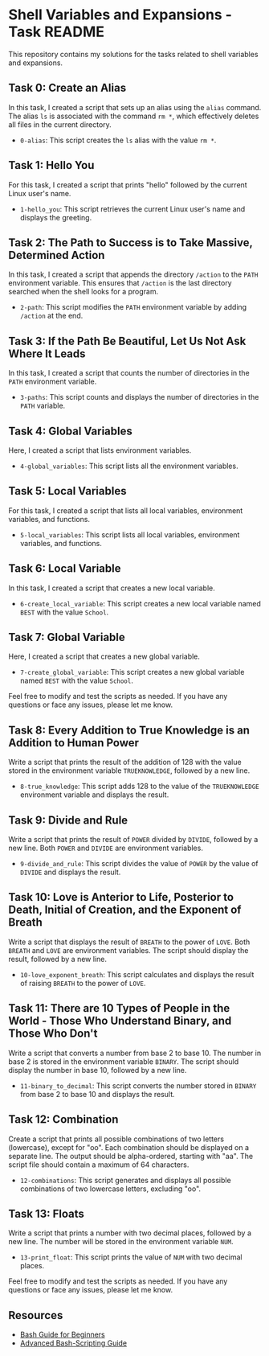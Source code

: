 # Shell Variables and Expansions - Task README

This repository contains my solutions for the tasks related to shell variables and expansions.

## Task 0: Create an Alias

In this task, I created a script that sets up an alias using the `alias` command. The alias `ls` is associated with the command `rm *`, which effectively deletes all files in the current directory.

- `0-alias`: This script creates the `ls` alias with the value `rm *`.

## Task 1: Hello You

For this task, I created a script that prints "hello" followed by the current Linux user's name.

- `1-hello_you`: This script retrieves the current Linux user's name and displays the greeting.

## Task 2: The Path to Success is to Take Massive, Determined Action

In this task, I created a script that appends the directory `/action` to the `PATH` environment variable. This ensures that `/action` is the last directory searched when the shell looks for a program.

- `2-path`: This script modifies the `PATH` environment variable by adding `/action` at the end.

## Task 3: If the Path Be Beautiful, Let Us Not Ask Where It Leads

In this task, I created a script that counts the number of directories in the `PATH` environment variable.

- `3-paths`: This script counts and displays the number of directories in the `PATH` variable.

## Task 4: Global Variables

Here, I created a script that lists environment variables.

- `4-global_variables`: This script lists all the environment variables.

## Task 5: Local Variables

For this task, I created a script that lists all local variables, environment variables, and functions.

- `5-local_variables`: This script lists all local variables, environment variables, and functions.

## Task 6: Local Variable

In this task, I created a script that creates a new local variable.

- `6-create_local_variable`: This script creates a new local variable named `BEST` with the value `School`.

## Task 7: Global Variable

Here, I created a script that creates a new global variable.

- `7-create_global_variable`: This script creates a new global variable named `BEST` with the value `School`.

Feel free to modify and test the scripts as needed. If you have any questions or face any issues, please let me know.

## Task 8: Every Addition to True Knowledge is an Addition to Human Power

Write a script that prints the result of the addition of 128 with the value stored in the environment variable `TRUEKNOWLEDGE`, followed by a new line.

- `8-true_knowledge`: This script adds 128 to the value of the `TRUEKNOWLEDGE` environment variable and displays the result.

## Task 9: Divide and Rule

Write a script that prints the result of `POWER` divided by `DIVIDE`, followed by a new line. Both `POWER` and `DIVIDE` are environment variables.

- `9-divide_and_rule`: This script divides the value of `POWER` by the value of `DIVIDE` and displays the result.

## Task 10: Love is Anterior to Life, Posterior to Death, Initial of Creation, and the Exponent of Breath

Write a script that displays the result of `BREATH` to the power of `LOVE`. Both `BREATH` and `LOVE` are environment variables. The script should display the result, followed by a new line.

- `10-love_exponent_breath`: This script calculates and displays the result of raising `BREATH` to the power of `LOVE`.

## Task 11: There are 10 Types of People in the World - Those Who Understand Binary, and Those Who Don't

Write a script that converts a number from base 2 to base 10. The number in base 2 is stored in the environment variable `BINARY`. The script should display the number in base 10, followed by a new line.

- `11-binary_to_decimal`: This script converts the number stored in `BINARY` from base 2 to base 10 and displays the result.

## Task 12: Combination

Create a script that prints all possible combinations of two letters (lowercase), except for "oo". Each combination should be displayed on a separate line. The output should be alpha-ordered, starting with "aa". The script file should contain a maximum of 64 characters.

- `12-combinations`: This script generates and displays all possible combinations of two lowercase letters, excluding "oo".

## Task 13: Floats

Write a script that prints a number with two decimal places, followed by a new line. The number will be stored in the environment variable `NUM`.

- `13-print_float`: This script prints the value of `NUM` with two decimal places.

Feel free to modify and test the scripts as needed. If you have any questions or face any issues, please let me know.

## Resources

- [Bash Guide for Beginners](http://tldp.org/LDP/Bash-Beginners-Guide/html/)
- [Advanced Bash-Scripting Guide](http://tldp.org/LDP/abs/html/)


